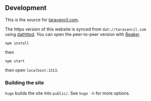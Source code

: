## Development

This is the source for [taravancil.com](https://taravancil.com).

The https version of this website is synced from `dat://taravancil.com` using
[dathttpd](https://github.com/beakerbrowser/dathttpd). You can open the peer-to-peer
version with [Beaker](https://github.com/beakerbrowser/beaker).

```
npm install
```

then

```
npm start
```

then open `localhost:1313`.

### Building the site

`hugo` builds the site into `public/`. See `hugo -h` for more options.
